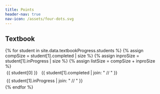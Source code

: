 ```yaml
---
title: Points
header-nav: true
nav-icon: /assets/four-dots.svg
---
```



<style>
  .student-tasks-grid span {
  display: inline-block;
  border-radius: 1em;
  padding: 0.3em;
  }
  // .student-tasks-grid span.yet-to-do .number { background-color: #EEE; }
  // .student-tasks-grid span.done { background-color: #2F8; }
  // .student-tasks-grid span.yet-to-do { background-color: #F4A; }
</style>



## Textbook

<div class="student-tasks-grid" style="display:flex-wrap;">
  {% for student in site.data.textbookProgress.students %}
    {% assign compSize = student[1].completed | size %}
    {% assign inproSize = student[1].inProgress | size %}
    {% assign listSize = compSize + inproSize %}
    <div class="
    {% if listSize > 1 %}
    done
    {% else %}
    yet-to-do
    {% endif %}
    ">
      <span class="number">
        {{ student[0] }}
      </span>
      <span>
        {{ student[1].completed | join: " // " }}
      </span>
      <span class="{% if inproSize > 0 %}yet-to-do{% endif %}">
        {{ student[1].inProgress | join: " // " }}
      </span>
    </div>
  {% endfor %}
</div>






